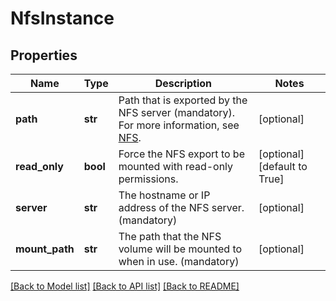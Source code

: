 # NfsInstance

## Properties
Name | Type | Description | Notes
------------ | ------------- | ------------- | -------------
**path** | **str** | Path that is exported by the NFS server (mandatory). For more information, see [NFS](https://kubernetes.io/docs/concepts/storage/volumes#nfs). | [optional] 
**read_only** | **bool** | Force the NFS export to be mounted with read-only permissions. | [optional] [default to True]
**server** | **str** | The hostname or IP address of the NFS server. (mandatory) | [optional] 
**mount_path** | **str** | The path that the NFS volume will be mounted to when in use. (mandatory) | [optional] 

[[Back to Model list]](../README.md#documentation-for-models) [[Back to API list]](../README.md#documentation-for-api-endpoints) [[Back to README]](../README.md)

